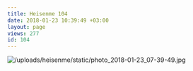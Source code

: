 ```yaml
---
title: Heisenme 104
date: 2018-01-23 10:39:49 +03:00
layout: page
views: 277
id: 104
---
```


![/uploads/heisenme/static/photo_2018-01-23_07-39-49.jpg](/uploads/heisenme/static/photo_2018-01-23_07-39-49.jpg)
